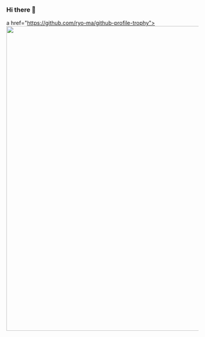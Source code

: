 ### Hi there 👋

a href="https://github.com/ryo-ma/github-profile-trophy">
  <img width=800 src="https://github-profile-trophy.vercel.app/?username=dratius&column=8&theme=radical&no-frame=true&no-bg=true"/>
</a>


<!--
**Dratius/Dratius** is a ✨ _special_ ✨ repository because its `README.md` (this file) appears on your GitHub profile.

Here are some ideas to get you started:

- 🔭 I’m currently working on ...
- 🌱 I’m currently learning ...
- 👯 I’m looking to collaborate on ...
- 🤔 I’m looking for help with ...
- 💬 Ask me about ...
- 📫 How to reach me: ...
- 😄 Pronouns: ...
- ⚡ Fun fact: ...
-->
